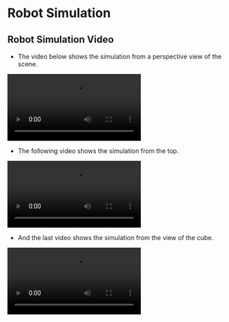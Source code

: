 # Robot Simulation



## Robot Simulation Video
 
- The video below shows the simulation from a perspective view of the scene.
 
<video src="SimulationVideos/FullSceneSimulation.mp4" controls="controls" style="max-width: 730px;">
</video>
 
- The following video shows the simulation from the top.
 
<video src="SimulationVideos/TopSceneSimulation.mp4" controls="controls" style="max-width: 730px;">
</video>
 
- And the last video shows the simulation from the view of the cube.
 
<video src="SimulationVideos/CubeViewSimulation.mp4" controls="controls" style="max-width: 730px;">
</video>